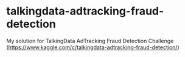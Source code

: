 # talkingdata-adtracking-fraud-detection
My solution for TalkingData AdTracking Fraud Detection Challenge (https://www.kaggle.com/c/talkingdata-adtracking-fraud-detection/)
